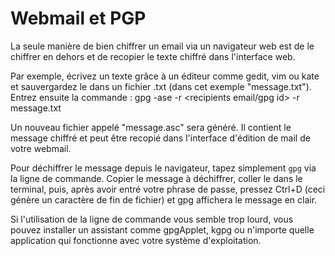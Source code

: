 Webmail et PGP
===============

La seule manière de bien chiffrer un email via un navigateur web est de le chiffrer en dehors et de recopier le texte chiffré dans l'interface web.

Par exemple, écrivez un texte grâce à un éditeur comme gedit, vim ou kate et sauvergardez le dans un fichier .txt (dans cet exemple "message.txt"). Entrez ensuite la commande :
    gpg -ase -r <recipients email/gpg id> -r <your gpg id> message.txt

Un nouveau fichier appelé "message.asc" sera généré. Il contient le message chiffré et peut être recopié dans l'interface d'édition de mail de votre webmail.

Pour déchiffrer le message depuis le navigateur, tapez simplement `gpg` via la ligne de commande. Copier le message à déchiffrer, coller le dans le terminal, puis, après avoir entré votre phrase de passe, pressez Ctrl+D (ceci génère un caractère de fin de fichier) et gpg affichera le message en clair.

Si l'utilisation de la ligne de commande vous semble trop lourd, vous pouvez installer un assistant comme gpgApplet, kgpg ou n'importe quelle application qui fonctionne avec votre système d'exploitation.
